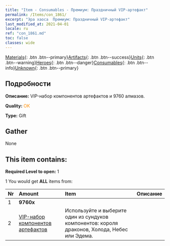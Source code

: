```yaml
---
title: "Item - Consumables - Премиум: Праздничный VIP-артефакт"
permalink: /Items/con_1861/
excerpt: "Эра хаоса  Премиум: Праздничный VIP-артефакт"
last_modified_at: 2021-04-01
locale: ru
ref: "con_1861.md"
toc: false
classes: wide
---
```

 [Materials](/ru/Items/){: .btn .btn--primary}[Artifacts](/ru/Items/Artifacts/){: .btn .btn--success}[Units](/ru/Items/Units/){: .btn .btn--warning}[Heroes](/ru/Items/Heroes/){: .btn .btn--danger}[Consumables](/ru/Items/Consumables/){: .btn .btn--info}[Unknown](/ru/Items/Unknown/){: .btn .btn--primary}

## Подробности
 **Описание:** VIP-набор компонентов артефактов и 9760 алмазов.

 **Quality:** <span style="color: #FF8C00">OK</span>

 **Type:** Gift

## Gather

  None

## This item contains:

 **Required Level to open:** 1

 1 You would get **ALL** items  from:

  | Nr | Amount |     Item    | Описание |
  |:---|:-------|:------------|:-----------:|
  | 1 |  **9760x** | <i class="fas fa-gem"/> |  | 
  | 2 | [VIP-набор компонентов артефактов](/ru/Items/con_1863/) | Используйте и выберите один из сундуков компонентов: короля драконов, Холода, Небес или Эдема. | 
